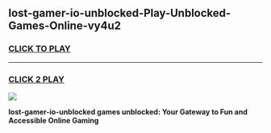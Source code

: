 
## lost-gamer-io-unblocked-Play-Unblocked-Games-Online-vy4u2
<h3>
<a href="https://premium76.site?title=lost-gamer-io-unblocked&ref=24A">CLICK TO PLAY</a></h3>
<hr>

<h3>
<a href="https://premium76.site?title=lost-gamer-io-unblocked&ref=24A">CLICK 2 PLAY</a>
  
</h3>

<a href="https://premium76.site?title=lost-gamer-io-unblocked&ref=24A"><img src="https://clearcache.store/games.png"></a>


**lost-gamer-io-unblocked games unblocked: Your Gateway to Fun and Accessible Online Gaming**
